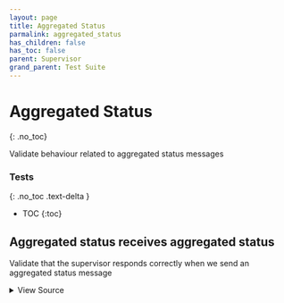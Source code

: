 ```yaml
---
layout: page
title: Aggregated Status
parmalink: aggregated_status
has_children: false
has_toc: false
parent: Supervisor
grand_parent: Test Suite
---
```


# Aggregated Status
{: .no_toc}

Validate behaviour related to aggregated status messages

### Tests
{: .no_toc .text-delta }

- TOC
{:toc}

## Aggregated status receives aggregated status

Validate that the supervisor responds correctly when we send an aggregated status message

<details markdown="block">
  <summary>
     View Source
  </summary>
```ruby
Validator::Supervisor.connected do |task,site,supervisor_proxy|
  component = site.find_component Validator.config['main_component']
  # setting ':collect' will cause set_aggregated_status() to wait for the
  # outgoing aggregated status is acknowledged
  component.set_aggregated_status :high_priority_alarm, collect: {
    timeout: Validator.config['timeouts']['acknowledgement']
  }
end
```
</details>


